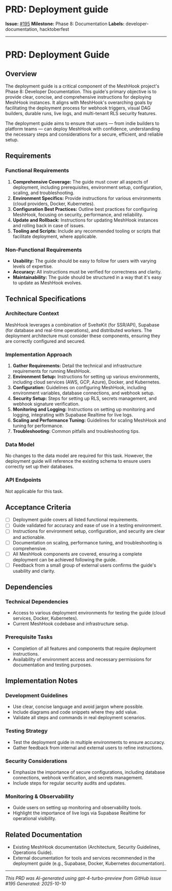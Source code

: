 # PRD: Deployment guide

**Issue:** [#195](https://github.com/profullstack/meshhook/issues/195)
**Milestone:** Phase 8: Documentation
**Labels:** developer-documentation, hacktoberfest

---

# PRD: Deployment Guide

## Overview

The deployment guide is a critical component of the MeshHook project's Phase 8: Developer Documentation. This guide's primary objective is to provide clear, concise, and comprehensive instructions for deploying MeshHook instances. It aligns with MeshHook's overarching goals by facilitating the deployment process for webhook triggers, visual DAG builders, durable runs, live logs, and multi-tenant RLS security features.

The deployment guide aims to ensure that users — from indie builders to platform teams — can deploy MeshHook with confidence, understanding the necessary steps and considerations for a secure, efficient, and reliable setup.

## Requirements

### Functional Requirements

1. **Comprehensive Coverage:** The guide must cover all aspects of deployment, including prerequisites, environment setup, configuration, scaling, and troubleshooting.
2. **Environment Specifics:** Provide instructions for various environments (cloud providers, Docker, Kubernetes).
3. **Configuration Best Practices:** Outline best practices for configuring MeshHook, focusing on security, performance, and reliability.
4. **Update and Rollback:** Instructions for updating MeshHook instances and rolling back in case of issues.
5. **Tooling and Scripts:** Include any recommended tooling or scripts that facilitate deployment, where applicable.

### Non-Functional Requirements

- **Usability:** The guide should be easy to follow for users with varying levels of expertise.
- **Accuracy:** All instructions must be verified for correctness and clarity.
- **Maintainability:** The guide should be structured in a way that it's easy to update as MeshHook evolves.

## Technical Specifications

### Architecture Context

MeshHook leverages a combination of SvelteKit (for SSR/API), Supabase (for database and real-time operations), and distributed workers. The deployment architecture must consider these components, ensuring they are correctly configured and secured.

### Implementation Approach

1. **Gather Requirements:** Detail the technical and infrastructure requirements for running MeshHook.
2. **Environment Setup:** Instructions for setting up various environments, including cloud services (AWS, GCP, Azure), Docker, and Kubernetes.
3. **Configuration:** Guidelines on configuring MeshHook, including environment variables, database connections, and webhook setup.
4. **Security Setup:** Steps for setting up RLS, secrets management, and webhook signature verification.
5. **Monitoring and Logging:** Instructions on setting up monitoring and logging, integrating with Supabase Realtime for live logs.
6. **Scaling and Performance Tuning:** Guidelines for scaling MeshHook and tuning for performance.
7. **Troubleshooting:** Common pitfalls and troubleshooting tips.

### Data Model

No changes to the data model are required for this task. However, the deployment guide will reference the existing schema to ensure users correctly set up their databases.

### API Endpoints

Not applicable for this task.

## Acceptance Criteria

- [ ] Deployment guide covers all listed functional requirements.
- [ ] Guide validated for accuracy and ease of use in a testing environment.
- [ ] Instructions for environment setup, configuration, and security are clear and actionable.
- [ ] Documentation on scaling, performance tuning, and troubleshooting is comprehensive.
- [ ] All MeshHook components are covered, ensuring a complete deployment can be achieved following the guide.
- [ ] Feedback from a small group of external users confirms the guide's usability and clarity.

## Dependencies

### Technical Dependencies

- Access to various deployment environments for testing the guide (cloud services, Docker, Kubernetes).
- Current MeshHook codebase and infrastructure setup.

### Prerequisite Tasks

- Completion of all features and components that require deployment instructions.
- Availability of environment access and necessary permissions for documentation and testing purposes.

## Implementation Notes

### Development Guidelines

- Use clear, concise language and avoid jargon where possible.
- Include diagrams and code snippets where they add value.
- Validate all steps and commands in real deployment scenarios.

### Testing Strategy

- Test the deployment guide in multiple environments to ensure accuracy.
- Gather feedback from internal and external users to refine instructions.

### Security Considerations

- Emphasize the importance of secure configurations, including database connections, webhook verification, and secrets management.
- Include steps for regular security audits and updates.

### Monitoring & Observability

- Guide users on setting up monitoring and observability tools.
- Highlight the importance of live logs via Supabase Realtime for operational visibility.

## Related Documentation

- Existing MeshHook documentation (Architecture, Security Guidelines, Operations Guide).
- External documentation for tools and services recommended in the deployment guide (e.g., Supabase, Docker, Kubernetes documentation).

---

*This PRD was AI-generated using gpt-4-turbo-preview from GitHub issue #195*
*Generated: 2025-10-10*
